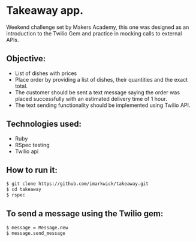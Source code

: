 # Takeaway app.

Weekend challenge set by Makers Academy, this one was designed as an introduction to the Twilio Gem and practice in mocking calls to external APIs.

## Objective:

* List of dishes with prices
* Place order by providing a list of dishes, their quantities and the exact total. 
* The customer should be sent a text message saying the order was placed successfully with an estimated delivery time of 1 hour.
* The text sending functionality should be implemented using Twilio API.

## Technologies used:

* Ruby
* RSpec testing
* Twilio api

## How to run it:

```sh
$ git clone https://github.com/imarkwick/takeaway.git
$ cd takeaway
$ rspec
```

## To send a message using the Twilio gem:

```sh
$ message = Message.new
$ message.send_message
```

